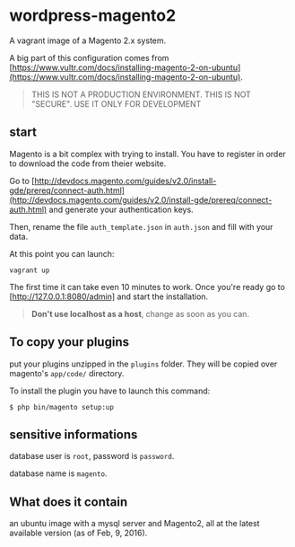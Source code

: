 # wordpress-magento2
A vagrant image of a Magento 2.x system. 

A big part of this configuration comes from [https://www.vultr.com/docs/installing-magento-2-on-ubuntu](https://www.vultr.com/docs/installing-magento-2-on-ubuntu).

> THIS IS NOT A PRODUCTION ENVIRONMENT. THIS IS NOT "SECURE". USE IT ONLY FOR DEVELOPMENT

## start 

Magento is a bit complex with trying to install. You have to register in order to download the code from theier website. 

Go to [http://devdocs.magento.com/guides/v2.0/install-gde/prereq/connect-auth.html](http://devdocs.magento.com/guides/v2.0/install-gde/prereq/connect-auth.html) and generate your authentication keys. 

Then, rename the file `auth_template.json` in `auth.json` and fill with your data. 

At this point you can launch: 

```
vagrant up 
```

The first time it can take even 10 minutes to work. Once you're ready go to [http://127.0.0.1:8080/admin] and start the installation.  

> **Don't use localhost as a host**, change as soon as you can.

## To copy your plugins

put your plugins unzipped in the `plugins` folder. They will be copied over magento's `app/code/` directory. 

To install the plugin you have to launch this command: 

```
$ php bin/magento setup:up
```

## sensitive informations 

database user is `root`, password is `password`. 

database name is `magento`. 

## What does it contain 

an ubuntu image with a mysql server and Magento2, all at the latest available version (as of Feb, 9, 2016). 

